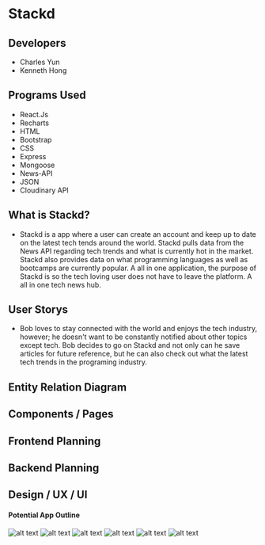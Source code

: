 # Stackd


## Developers 
- Charles Yun
- Kenneth Hong 
## Programs Used
- React.Js
- Recharts
- HTML
- Bootstrap
- CSS 
- Express
- Mongoose 
- News-API
- JSON 
- Cloudinary API


## What is Stackd? 
- Stackd is a app where a user can create an account and keep up to date on the latest tech tends around the world. Stackd pulls data from the News API regarding tech trends and
what is currently hot in the market. Stackd also provides data on what programming languages as well as bootcamps are currently popular. A all in one application, the purpose of 
Stackd is so the tech loving user does not have to leave the platform. A all in one tech news hub. 


## User Storys 
- Bob loves to stay connected with the world and enjoys the tech industry, however; he doesn't want to be constantly notified about other topics except tech. Bob decides to
go on Stackd and not only can he save articles for future reference, but he can also check out what the latest tech trends in the programing industry. 


## Entity Relation Diagram 



## Components / Pages 



## Frontend Planning 



## Backend Planning 


## Design / UX / UI 
 #### Potential App Outline 
![alt text](https://i.imgur.com/LxiuFWP.png "Name")
![alt text](https://i.imgur.com/mK5cfEj.png "Logo")
![alt text](https://i.imgur.com/nZ7soHi.png "Home")
![alt text](https://i.imgur.com/ghpsnA9.png "Library")
![alt text](https://i.imgur.com/pvOCKH9.png "Schools")
![alt text](https://i.imgur.com/vvWX1Pv.png "Data-Vis")





